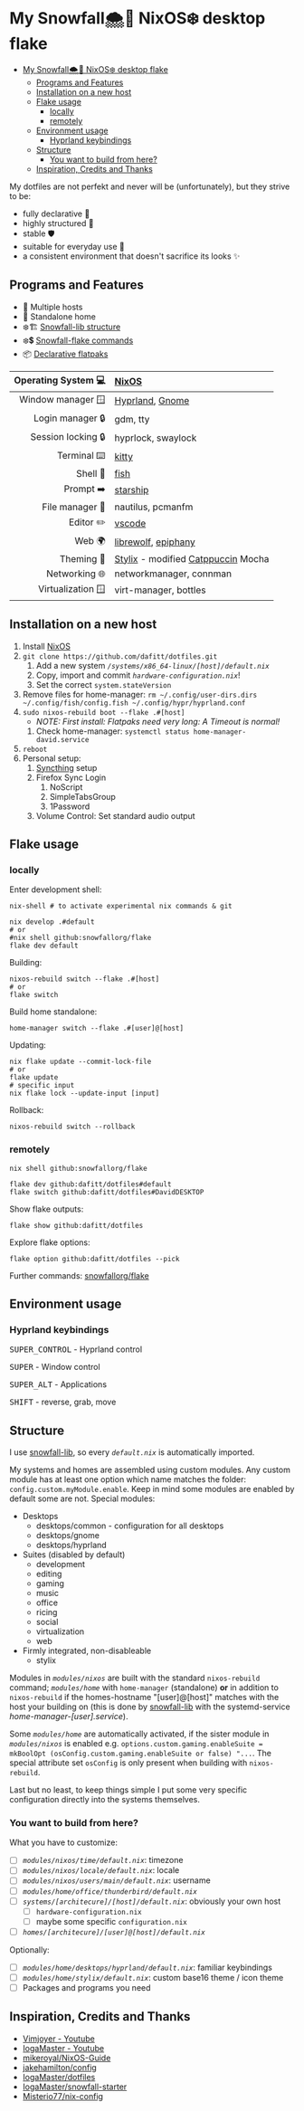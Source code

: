 # My Snowfall🌨️🍂 NixOS❄️ desktop flake

-   [My Snowfall🌨️🍂 NixOS❄️ desktop flake](#my-snowfall️-nixos️-desktop-flake)
    -   [Programs and Features](#programs-and-features)
    -   [Installation on a new host](#installation-on-a-new-host)
    -   [Flake usage](#flake-usage)
        -   [locally](#locally)
        -   [remotely](#remotely)
    -   [Environment usage](#environment-usage)
        -   [Hyprland keybindings](#hyprland-keybindings)
    -   [Structure](#structure)
        -   [You want to build from here?](#you-want-to-build-from-here)
    -   [Inspiration, Credits and Thanks](#inspiration-credits-and-thanks)

My dotfiles are not perfekt and never will be (unfortunately), but they strive to be:

-   fully declarative 📝
-   highly structured 🧱
-   stable 🛡️
-   suitable for everyday use 📅
-   a consistent environment that doesn't sacrifice its looks ✨

## Programs and Features

-   👥 Multiple hosts
-   🧍 Standalone home
-   ❄️🏗️ [Snowfall-lib structure](https://snowfall.org/reference/lib/#flake-structure)
-   ❄️💲 [Snowfall-flake commands](https://github.com/snowfallorg/flake?tab=readme-ov-file#usage)
-   📦 [Declarative flatpaks](https://github.com/gmodena/nix-flatpak)

| Operating System 💻 | [NixOS](https://nixos.org/)                                                                            |
| ------------------: | :----------------------------------------------------------------------------------------------------- |
|   Window manager 🪟 | [Hyprland](https://hyprland.org/), [Gnome](https://www.gnome.org/)                                     |
|    Login manager 🔒 | gdm, tty                                                                                               |
|  Session locking 🔒 | hyprlock, swaylock                                                                                     |
|         Terminal ⌨️ | [kitty](https://sw.kovidgoyal.net/kitty/)                                                              |
|            Shell 🐚 | [fish](https://fishshell.com/)                                                                         |
|           Prompt ➡️ | [starship](https://starship.rs/)                                                                       |
|     File manager 📁 | nautilus, pcmanfm                                                                                      |
|           Editor ✏️ | [vscode](https://code.visualstudio.com/)                                                               |
|              Web 🌍 | [librewolf](https://librewolf.net/), [epiphany](https://apps.gnome.org/Epiphany/)                      |
|          Theming 🎨 | [Stylix](https://github.com/danth/stylix) - modified [Catppuccin](https://github.com/catppuccin) Mocha |
|       Networking 🌐 | networkmanager, connman                                                                                |
|   Virtualization 🪟 | virt-manager, bottles                                                                                  |

## Installation on a new host

1. Install [NixOS](https://nixos.org/download/)
2. `git clone https://github.com/dafitt/dotfiles.git`
    1. Add a new system _`/systems/x86_64-linux/[host]/default.nix`_
    2. Copy, import and commit _`hardware-configuration.nix`_!
    3. Set the correct `system.stateVersion`
3. Remove files for home-manager: `rm ~/.config/user-dirs.dirs ~/.config/fish/config.fish ~/.config/hypr/hyprland.conf`
4. `sudo nixos-rebuild boot --flake .#[host]`
    - _NOTE: First install: Flatpaks need very long: A Timeout is normal!_
    1. Check home-manager: `systemctl status home-manager-david.service`
5. `reboot`
6. Personal setup:
    1. [Syncthing](https://localhost:8384/) setup
    2. Firefox Sync Login
        1. NoScript
        2. SimpleTabsGroup
        3. 1Password
    3. Volume Control: Set standard audio output

## Flake usage

### locally

Enter development shell:

```shell
nix-shell # to activate experimental nix commands & git

nix develop .#default
# or
#nix shell github:snowfallorg/flake
flake dev default
```

Building:

```shell
nixos-rebuild switch --flake .#[host]
# or
flake switch
```

Build home standalone:

```shell
home-manager switch --flake .#[user]@[host]
```

Updating:

```shell
nix flake update --commit-lock-file
# or
flake update
# specific input
nix flake lock --update-input [input]
```

Rollback:

```shell
nixos-rebuild switch --rollback
```

### remotely

```shell
nix shell github:snowfallorg/flake

flake dev github:dafitt/dotfiles#default
flake switch github:dafitt/dotfiles#DavidDESKTOP
```

Show flake outputs:

```shell
flake show github:dafitt/dotfiles
```

Explore flake options:

```shell
flake option github:dafitt/dotfiles --pick
```

Further commands: [snowfallorg/flake](https://github.com/snowfallorg/flake?tab=readme-ov-file#usage)

## Environment usage

### Hyprland keybindings

<kbd>SUPER_CONTROL</kbd> - Hyprland control

<kbd>SUPER</kbd> - Window control

<kbd>SUPER_ALT</kbd> - Applications

<kbd>SHIFT</kbd> - reverse, grab, move

## Structure

I use [snowfall-lib](https://github.com/snowfallorg/lib), so every _`default.nix`_ is automatically imported.

My systems and homes are assembled using custom modules. Any custom module has at least one option which name matches the folder: `config.custom.myModule.enable`. Keep in mind some modules are enabled by default some are not. Special modules:

-   Desktops
    -   desktops/common - configuration for all desktops
    -   desktops/gnome
    -   desktops/hyprland
-   Suites (disabled by default)
    -   development
    -   editing
    -   gaming
    -   music
    -   office
    -   ricing
    -   social
    -   virtualization
    -   web
-   Firmly integrated, non-disableable
    -   stylix

Modules in _`modules/nixos`_ are built with the standard `nixos-rebuild` command; _`modules/home`_ with `home-manager` (standalone) **or** in addition to `nixos-rebuild` if the homes-hostname "[user]@[host]" matches with the host your building on (this is done by [snowfall-lib](https://github.com/snowfallorg/lib) with the systemd-service _home-manager-[user].service_).

Some _`modules/home`_ are automatically activated, if the sister module in _`modules/nixos`_ is enabled e.g. `options.custom.gaming.enableSuite = mkBoolOpt (osConfig.custom.gaming.enableSuite or false) "...`. The special attribute set `osConfig` is only present when building with `nixos-rebuild`.

Last but no least, to keep things simple I put some very specific configuration directly into the systems themselves.

### You want to build from here?

What you have to customize:

-   [ ] _`modules/nixos/time/default.nix`_: timezone
-   [ ] _`modules/nixos/locale/default.nix`_: locale
-   [ ] _`modules/nixos/users/main/default.nix`_: username
-   [ ] _`modules/home/office/thunderbird/default.nix`_
-   [ ] _`systems/[architecure]/[host]/default.nix`_: obviously your own host
    -   [ ] `hardware-configuration.nix`
    -   [ ] maybe some specific `configuration.nix`
-   [ ] _`homes/[architecure]/[user]@[host]/default.nix`_

Optionally:

-   [ ] _`modules/home/desktops/hyprland/default.nix`_: familiar keybindings
-   [ ] _`modules/home/stylix/default.nix`_: custom base16 theme / icon theme
-   [ ] Packages and programs you need

## Inspiration, Credits and Thanks

-   [Vimjoyer - Youtube](https://www.youtube.com/@vimjoyer)
-   [IogaMaster - Youtube](https://www.youtube.com/@IogaMaster)
-   [mikeroyal/NixOS-Guide](https://github.com/mikeroyal/NixOS-Guide)
-   [jakehamilton/config](https://github.com/jakehamilton/config)
-   [IogaMaster/dotfiles](https://github.com/IogaMaster/dotfiles)
-   [IogaMaster/snowfall-starter](https://github.com/IogaMaster/snowfall-starter)
-   [Misterio77/nix-config](https://github.com/Misterio77/nix-config)
